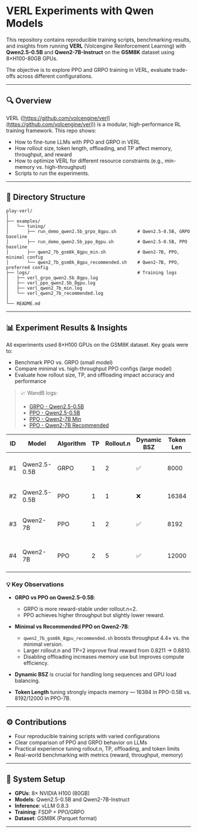 # VERL Experiments with Qwen Models

This repository contains reproducible training scripts, benchmarking results, and insights from running **VERL** (Volcengine Reinforcement Learning) with **Qwen2.5-0.5B** and **Qwen2-7B-Instruct** on the **GSM8K** dataset using 8×H100-80GB GPUs.

The objective is to explore PPO and GRPO training in VERL, evaluate trade-offs across different configurations.

---

## 🔍 Overview

VERL ([https://github.com/volcengine/verl](https://github.com/volcengine/verl)) is a modular, high-performance RL training framework. This repo shows:

* How to fine-tune LLMs with PPO and GRPO in VERL
* How rollout size, token length, offloading, and TP affect memory, throughput, and reward
* How to optimize VERL for different resource constraints (e.g., min-memory vs. high-throughput)
* Scripts to run the experiments.

---

## 📁 Directory Structure

```
play-verl/
│
├── examples/
│   └── tuning/
│       ├── run_demo_qwen2.5b_grpo_8gpu.sh        # Qwen2.5-0.5B, GRPO baseline
│       ├── run_demo_qwen2.5b_ppo_8gpu.sh         # Qwen2.5-0.5B, PPO baseline
│       ├── qwen2_7b_gsm8k_8gpu_min.sh            # Qwen2-7B, PPO, minimal config
│       └── qwen2_7b_gsm8k_8gpu_recommended.sh    # Qwen2-7B, PPO, preferred config
├── logs/                                         # Training logs
│   ├── verl_grpo_qwen2.5b_8gpu.log
│   ├── verl_ppo_qwen2.5b_8gpu.log
│   ├── verl_qwen2_7b_min.log
│   └── verl_qwen2_7b_recommended.log
│
└── README.md
```

---

## 📊 Experiment Results & Insights

All experiments used 8×H100 GPUs on the GSM8K dataset. Key goals were to:

* Benchmark PPO vs. GRPO (small model)
* Compare minimal vs. high-throughput PPO configs (large model)
* Evaluate how rollout size, TP, and offloading impact accuracy and performance

> 📈 WandB logs:
>
> * [GRPO - Qwen2.5-0.5B](https://wandb.ai/xianzhong/verl_grpo_qwen2.5b_gsm8k)
> * [PPO - Qwen2.5-0.5B](https://wandb.ai/xianzhong/verl_ppo_qwen2.5_8gpu)
> * [PPO - Qwen2-7B Min](https://wandb.ai/xianzhong/verl_qwen2_7b_gsm8k?run=ppo_qwen2_7b_min)
> * [PPO - Qwen2-7B Recommended](https://wandb.ai/xianzhong/verl_qwen2_7b_gsm8k?run=ppo_qwen2_7b_recommended)

| ID | Model        | Algorithm | TP | Rollout.n | Dynamic BSZ | Token Len | Test Score | Script Name                          | Throughput (tok/s) | Mem (GB) | Notes                            |
| -- | ------------ | --------- | -- | --------- | ----------- | --------- | ---------- | ------------------------------------ | ------------------ | -------- | -------------------------------- |
| #1 | Qwen2.5-0.5B | GRPO      | 1  | 2         | ✅           | 8000      | 0.5155     | `run_demo_qwen2.5b_grpo_8gpu.sh`     | 461.9              | 65.7     | GRPO improves reward stability   |
| #2 | Qwen2.5-0.5B | PPO       | 1  | 1         | ❌           | 16384     | 0.4989     | `run_demo_qwen2.5b_ppo_8gpu.sh`      | 1322.3             | 57.9     | PPO runs faster but less stable  |
| #3 | Qwen2-7B     | PPO       | 1  | 2         | ✅           | 8192      | 0.8211     | `qwen2_7b_gsm8k_8gpu_min.sh`         | 201.2              | 69.2     | Efficient config with offloading |
| #4 | Qwen2-7B     | PPO       | 2  | 5         | ✅           | 12000     | 0.8810     | `qwen2_7b_gsm8k_8gpu_recommended.sh` | 892.8              | 83.6     | Best throughput and reward       |

### 💡 Key Observations

* **GRPO vs PPO on Qwen2.5-0.5B**:

  * GRPO is more reward-stable under rollout.n=2.
  * PPO achieves higher throughput but slightly lower reward.

* **Minimal vs Recommended PPO on Qwen2-7B**:

  * `qwen2_7b_gsm8k_8gpu_recommended.sh` boosts throughput 4.4× vs. the minimal version.
  * Larger rollout.n and TP=2 improve final reward from 0.8211 → 0.8810.
  * Disabling offloading increases memory use but improves compute efficiency.

* **Dynamic BSZ** is crucial for handling long sequences and GPU load balancing.

* **Token Length** tuning strongly impacts memory — 16384 in PPO-0.5B vs. 8192/12000 in PPO-7B.

---

## ⚙️ Contributions

* Four reproducible training scripts with varied configurations
* Clear comparison of PPO and GRPO behavior on LLMs
* Practical experience tuning rollout.n, TP, offloading, and token limits
* Real-world benchmarking with metrics (reward, throughput, memory)


---

## 🧠 System Setup

* **GPUs**: 8× NVIDIA H100 (80GB)
* **Models**: Qwen2.5-0.5B and Qwen2-7B-Instruct
* **Inference**: vLLM 0.8.3
* **Training**: FSDP + PPO/GRPO
* **Dataset**: GSM8K (Parquet format)

---

